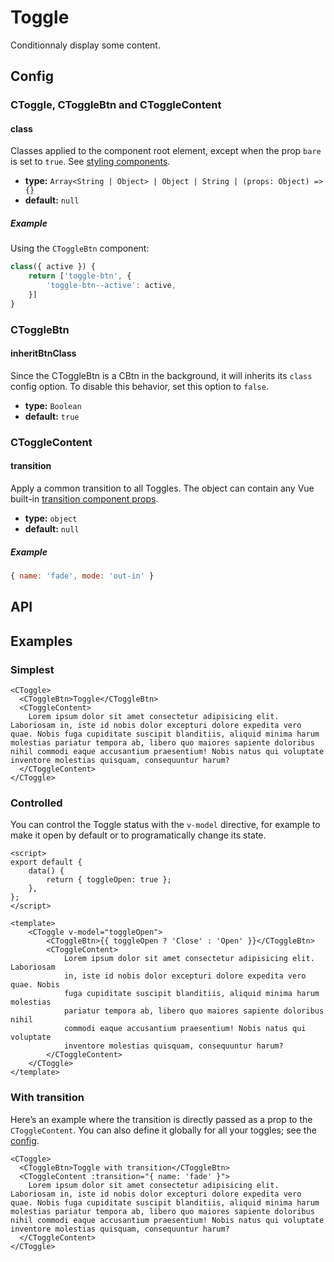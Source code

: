 # Toggle

Conditionnaly display some content.

<Sandbox id="ccollapse-w80b1" />

## Config

### CToggle, CToggleBtn and CToggleContent

#### class

Classes applied to the component root element, except when the prop `bare` is set to `true`. See [styling components](/guide/styling-components/).

-   **type:** `Array<String | Object> | Object | String | (props: Object) => {}`
-   **default:** `null`

##### Example

Using the `CToggleBtn` component:

```js
class({ active }) {
    return ['toggle-btn', {
        'toggle-btn--active': active,
    }]
}
```

### CToggleBtn

#### inheritBtnClass

Since the CToggleBtn is a CBtn in the background, it will inherits its `class` config option. To disable this behavior, set this option to `false`.

-   **type:** `Boolean`
-   **default:** `true`

### CToggleContent

#### transition

Apply a common transition to all Toggles. The object can contain any Vue built-in [transition component props](https://v3.vuejs.org/api/built-in-components.html#transition).

-   **type:** `object`
-   **default:** `null`

##### Example

```js
{ name: 'fade', mode: 'out-in' }
```

## API

<Docgen :components="['CToggle', 'CToggleBtn', 'CToggleContent']" />

## Examples

### Simplest

```vue
<CToggle>
  <CToggleBtn>Toggle</CToggleBtn>
  <CToggleContent>
    Lorem ipsum dolor sit amet consectetur adipisicing elit. Laboriosam in, iste id nobis dolor excepturi dolore expedita vero quae. Nobis fuga cupiditate suscipit blanditiis, aliquid minima harum molestias pariatur tempora ab, libero quo maiores sapiente doloribus nihil commodi eaque accusantium praesentium! Nobis natus qui voluptate inventore molestias quisquam, consequuntur harum?
  </CToggleContent>
</CToggle>
```

### Controlled

You can control the Toggle status with the `v-model` directive, for example to make it open by default or to programatically change its state.

```vue
<script>
export default {
    data() {
        return { toggleOpen: true };
    },
};
</script>

<template>
    <CToggle v-model="toggleOpen">
        <CToggleBtn>{{ toggleOpen ? 'Close' : 'Open' }}</CToggleBtn>
        <CToggleContent>
            Lorem ipsum dolor sit amet consectetur adipisicing elit. Laboriosam
            in, iste id nobis dolor excepturi dolore expedita vero quae. Nobis
            fuga cupiditate suscipit blanditiis, aliquid minima harum molestias
            pariatur tempora ab, libero quo maiores sapiente doloribus nihil
            commodi eaque accusantium praesentium! Nobis natus qui voluptate
            inventore molestias quisquam, consequuntur harum?
        </CToggleContent>
    </CToggle>
</template>
```

### With transition

Here’s an example where the transition is directly passed as a prop to the `CToggleContent`. You can also define it globally for all your toggles; see the [config](#config).

```vue
<CToggle>
  <CToggleBtn>Toggle with transition</CToggleBtn>
  <CToggleContent :transition="{ name: 'fade' }">
    Lorem ipsum dolor sit amet consectetur adipisicing elit. Laboriosam in, iste id nobis dolor excepturi dolore expedita vero quae. Nobis fuga cupiditate suscipit blanditiis, aliquid minima harum molestias pariatur tempora ab, libero quo maiores sapiente doloribus nihil commodi eaque accusantium praesentium! Nobis natus qui voluptate inventore molestias quisquam, consequuntur harum?
  </CToggleContent>
</CToggle>
```
